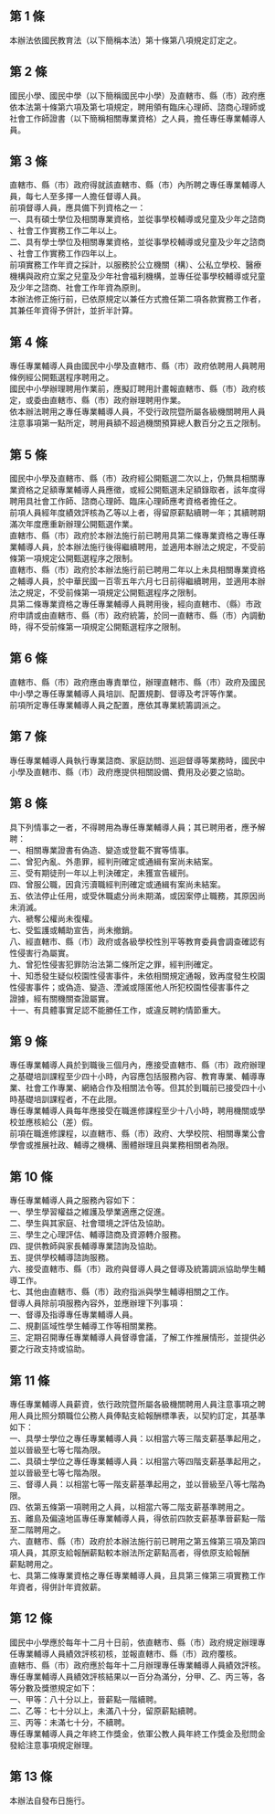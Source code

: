 第 1 條
-------
本辦法依國民教育法（以下簡稱本法）第十條第八項規定訂定之。

第 2 條
-------
國民小學、國民中學（以下簡稱國民中小學）及直轄市、縣（市）政府應  
依本法第十條第六項及第七項規定，聘用領有臨床心理師、諮商心理師或  
社會工作師證書（以下簡稱相關專業資格）之人員，擔任專任專業輔導人  
員。

第 3 條
-------
直轄市、縣（市）政府得就該直轄市、縣（市）內所聘之專任專業輔導人  
員，每七人至多擇一人擔任督導人員。  
前項督導人員，應具備下列資格之一：  
一、具有碩士學位及相關專業資格，並從事學校輔導或兒童及少年之諮商  
    、社會工作實務工作二年以上。  
二、具有學士學位及相關專業資格，並從事學校輔導或兒童及少年之諮商  
    、社會工作實務工作四年以上。  
前項實務工作年資之採計，以服務於公立機關（構）、公私立學校、醫療  
機構與政府立案之兒童及少年社會福利機構，並專任從事學校輔導或兒童  
及少年之諮商、社會工作年資為原則。  
本辦法修正施行前，已依原規定以兼任方式擔任第二項各款實務工作者，  
其兼任年資得予併計，並折半計算。

第 4 條
-------
專任專業輔導人員由國民中小學及直轄市、縣（市）政府依聘用人員聘用  
條例經公開甄選程序聘用之。  
國民中小學辦理聘用作業前，應擬訂聘用計畫報直轄市、縣（市）政府核  
定，或委由直轄市、縣（市）政府辦理聘用作業。  
依本辦法聘用之專任專業輔導人員，不受行政院暨所屬各級機關聘用人員  
注意事項第一點所定，聘用員額不超過機關預算總人數百分之五之限制。

第 5 條
-------
國民中小學及直轄市、縣（市）政府經公開甄選二次以上，仍無具相關專  
業資格之足額專業輔導人員應徵，或經公開甄選未足額錄取者，該年度得  
聘用具社會工作師、諮商心理師、臨床心理師應考資格者擔任之。  
前項人員經年度績效評核為乙等以上者，得留原薪點續聘一年；其續聘期  
滿次年度應重新辦理公開甄選作業。  
直轄市、縣（市）政府於本辦法施行前已聘用具第二條專業資格之專任專  
業輔導人員，於本辦法施行後得繼續聘用，並適用本辦法之規定，不受前  
條第一項規定公開甄選程序之限制。  
直轄市、縣（市）政府於本辦法施行前已聘用二年以上未具相關專業資格  
之輔導人員，於中華民國一百零五年六月七日前得繼續聘用，並適用本辦  
法之規定，不受前條第一項規定公開甄選程序之限制。  
具第二條專業資格之專任專業輔導人員聘用後，經向直轄市、（縣）市政  
府申請或由直轄市、縣（市）政府統籌，於同一直轄市、縣（市）內調動  
時，得不受前條第一項規定公開甄選程序之限制。

第 6 條
-------
直轄市、縣（市）政府應由專責單位，辦理直轄市、縣（市）政府及國民  
中小學之專任專業輔導人員培訓、配置規劃、督導及考評等作業。  
前項所定專任專業輔導人員之配置，應依其專業統籌調派之。

第 7 條
-------
專任專業輔導人員執行專業諮商、家庭訪問、巡迴督導等業務時，國民中  
小學及直轄市、縣（市）政府應提供相關設備、費用及必要之協助。

第 8 條
-------
具下列情事之一者，不得聘用為專任專業輔導人員；其已聘用者，應予解  
聘：  
一、相關專業證書有偽造、變造或登載不實等情事。  
二、曾犯內亂、外患罪，經判刑確定或通緝有案尚未結案。  
三、受有期徒刑一年以上判決確定，未獲宣告緩刑。  
四、曾服公職，因貪污瀆職經判刑確定或通緝有案尚未結案。  
五、依法停止任用，或受休職處分尚未期滿，或因案停止職務，其原因尚  
    未消滅。  
六、褫奪公權尚未復權。  
七、受監護或輔助宣告，尚未撤銷。  
八、經直轄市、縣（市）政府或各級學校性別平等教育委員會調查確認有  
    性侵害行為屬實。  
九、曾犯性侵害犯罪防治法第二條所定之罪，經判刑確定。  
十、知悉發生疑似校園性侵害事件，未依相關規定通報，致再度發生校園  
    性侵害事件；或偽造、變造、湮滅或隱匿他人所犯校園性侵害事件之  
    證據，經有關機關查證屬實。  
十一、有具體事實足認不能勝任工作，或違反聘約情節重大。

第 9 條
-------
專任專業輔導人員於到職後三個月內，應接受直轄市、縣（市）政府辦理  
之基礎培訓課程至少四十小時，內容應包括服務內容、教育專業、輔導專  
業、社會工作專業、網絡合作及相關法令等。但其於到職前已接受四十小  
時基礎培訓課程者，不在此限。  
專任專業輔導人員每年應接受在職進修課程至少十八小時，聘用機關或學  
校並應核給公（差）假。  
前項在職進修課程，以直轄市、縣（市）政府、大學校院、相關專業公會  
學會或推展社政、輔導之機構、團體辦理且與業務相關者為限。

第 10 條
--------
專任專業輔導人員之服務內容如下：  
一、學生學習權益之維護及學業適應之促進。  
二、學生與其家庭、社會環境之評估及協助。  
三、學生之心理評估、輔導諮商及資源轉介服務。  
四、提供教師與家長輔導專業諮詢及協助。  
五、提供學校輔導諮詢服務。  
六、接受直轄市、縣（市）政府與督導人員之督導及統籌調派協助學生輔  
    導工作。  
七、其他由直轄市、縣（市）政府指派與學生輔導相關之工作。  
督導人員除前項服務內容外，並應辦理下列事項：  
一、督導及指導專任專業輔導人員。  
二、規劃區域性學生輔導工作等相關業務。  
三、定期召開專任專業輔導人員督導會議，了解工作推展情形，並提供必  
    要之行政支持或協助。

第 11 條
--------
專任專業輔導人員薪資，依行政院暨所屬各級機關聘用人員注意事項之聘  
用人員比照分類職位公務人員俸點支給報酬標準表，以契約訂定，其基準  
如下：  
一、具學士學位之專任專業輔導人員：以相當六等三階支薪基準起用之，  
    並以晉級至七等七階為限。  
二、具碩士學位之專任專業輔導人員：以相當六等四階支薪基準起用之，  
    並以晉級至七等七階為限。  
三、督導人員：以相當七等一階支薪基準起用之，並以晉級至八等七階為  
    限。  
四、依第五條第一項聘用之人員，以相當六等二階支薪基準聘用之。  
五、離島及偏遠地區專任專業輔導人員，得依前四款支薪基準晉薪點一階  
    至二階聘用之。  
六、直轄市、縣（市）政府於本辦法施行前已聘用之第五條第三項及第四  
    項人員，其原支給報酬薪點較本辦法所定薪點高者，得依原支給報酬  
    薪點聘用之。  
七、具第二條專業資格之專任專業輔導人員，且具第三條第三項實務工作  
    年資者，得併計年資敘薪。

第 12 條
--------
國民中小學應於每年十二月十日前，依直轄市、縣（市）政府規定辦理專  
任專業輔導人員績效評核初核，並報直轄市、縣（市）政府覆核。  
直轄市、縣（市）政府應於每年十二月辦理專任專業輔導人員績效評核。  
專任專業輔導人員績效評核結果以一百分為滿分，分甲、乙、丙三等，各  
等分數及獎懲規定如下：  
一、甲等：八十分以上，晉薪點一階續聘。  
二、乙等：七十分以上，未滿八十分，留原薪點續聘。  
三、丙等：未滿七十分，不續聘。  
專任專業輔導人員之年終工作獎金，依軍公教人員年終工作獎金及慰問金  
發給注意事項規定辦理。

第 13 條
--------
本辦法自發布日施行。

